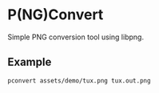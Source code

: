 # P(NG)Convert

Simple PNG conversion tool using libpng.

## Example

```bash
pconvert assets/demo/tux.png tux.out.png
```
